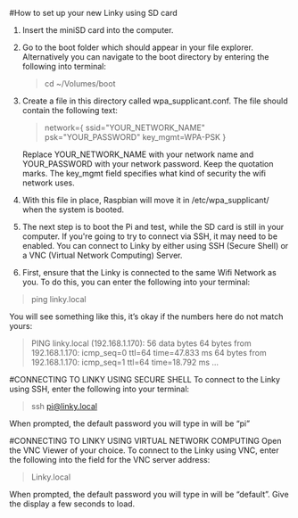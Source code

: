 #How to set up your new Linky using SD card



1. Insert the miniSD card into the computer.
2. Go to the boot folder which should appear in your file explorer. Alternatively you can navigate to the boot directory by entering the following into terminal:

    >cd ~/Volumes/boot

3. Create a file in this directory called wpa_supplicant.conf. The file should contain the following text:

    >network={
    		ssid="YOUR_NETWORK_NAME"
    		psk="YOUR_PASSWORD"
    		key_mgmt=WPA-PSK
      }

      Replace YOUR_NETWORK_NAME with your network name and YOUR_PASSWORD with your network password. Keep the quotation marks. The key_mgmt field specifies what kind of security the wifi network uses.

4. With this file in place, Raspbian will move it in /etc/wpa_supplicant/ when the system is booted.

5. The next step is to boot the Pi and test, while the SD card is still in your computer. If you're going to try to connect via SSH, it may need to be enabled.
You can connect to Linky by either using SSH (Secure Shell) or a VNC (Virtual Network Computing) Server.
6. First, ensure that the Linky is connected to the same Wifi Network as you. To do this, you can enter the following into your terminal:

>ping linky.local

You will see something like this, it’s okay if the numbers here do not match yours:

>PING linky.local (192.168.1.170): 56 data bytes
64 bytes from 192.168.1.170: icmp_seq=0 ttl=64 time=47.833 ms
64 bytes from 192.168.1.170: icmp_seq=1 ttl=64 time=18.792 ms
…

#CONNECTING TO LINKY USING SECURE SHELL
To connect to the Linky using SSH, enter the following into your terminal:

>ssh pi@linky.local

When prompted, the default password you will type in will be “pi”


#CONNECTING TO LINKY USING VIRTUAL NETWORK COMPUTING
Open the VNC Viewer of your choice. To connect to the Linky using VNC, enter the following into the field for the VNC server address:

>Linky.local

When prompted, the default password you will type in will be “default”. Give the display a few seconds to load.
